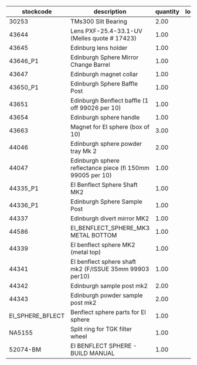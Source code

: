 |stockcode|description|quantity|location|
|---------|-----------|--------|--------|
|30253|TMs300 Slit Bearing|2.00||
|43644|Lens PXF-25.4-33.1-UV (Melles quote # 17423)|1.00||
|43645|Edinburg lens holder|1.00||
|43646_P1|Edinburgh Sphere Mirror Change Barrel|1.00||
|43647|Edinburgh magnet collar|1.00||
|43650_P1|Edinburgh Sphere Baffle Post|1.00||
|43651|Edinburgh Benflect baffle (1 off  99026 per 10)|1.00||
|43654|Edinburgh sphere handle|1.00||
|43663|Magnet for EI sphere (box of 10)|3.00||
|44046|Edinburgh sphere powder tray Mk 2|2.00||
|44047|Edinburgh sphere reflectance piece (fi 150mm 99005 per 10)|1.00||
|44335_P1|EI Benflect Sphere Shaft MK2|1.00||
|44336_P1|Edinburgh Sphere Sample Post|1.00||
|44337|Edinburgh divert mirror MK2|1.00||
|44586|EI_BENFLECT_SPHERE_MK3 METAL BOTTOM|1.00||
|44339|EI benflect sphere MK2 (metal top)|1.00||
|44341|EI benflect sphere shaft mk2 (F/ISSUE  35mm 99903 per10)|1.00||
|44342|Edinburgh sample post mk2|2.00||
|44343|Edinburgh powder sample post mk2|2.00||
|EI_SPHERE_BFLECT|Benflect sphere parts for EI sphere|1.00||
|NA5155|Split ring for TGK filter wheel|1.00||
|52074-BM|EI BENFLECT SPHERE -  BUILD MANUAL|1.00||
